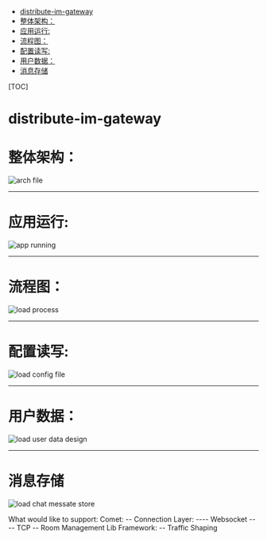 - [distribute-im-gateway](#distribute-im-gateway)
- [整体架构：](#整体架构)
- [应用运行:](#应用运行)
- [流程图：](#流程图)
- [配置读写:](#配置读写)
- [用户数据：](#用户数据)
- [消息存储](#消息存储)

[TOC]

# distribute-im-gateway

# 整体架构：  
![arch file](./_docs/architect/_/arch.png)

---
# 应用运行:  
![app running](./_docs/architect/_/app.png)

---
# 流程图：
![load process](./_docs/architect/_/process.png)

---  
# 配置读写:  
![load config file](./_docs/architect/_/loadConfig_updateState.png)

---  
# 用户数据：  
![load user data design](./_docs/architect/_/user.png)


---
# 消息存储
![load chat messate store](./_docs/architect/_/chatMessageStore.png)



What would like to support:
Comet:
-- Connection Layer:
---- Websocket
---- TCP
-- Room Management
Lib Framework:
-- Traffic Shaping
